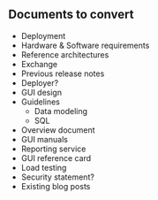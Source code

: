 ## Documents to convert

- Deployment
- Hardware & Software requirements
- Reference architectures
- Exchange
- Previous release notes
- Deployer?
- GUI design
- Guidelines
  - Data modeling
  - SQL
- Overview document
- GUI manuals
- Reporting service
- GUI reference card
- Load testing
- Security statement?
- Existing blog posts
